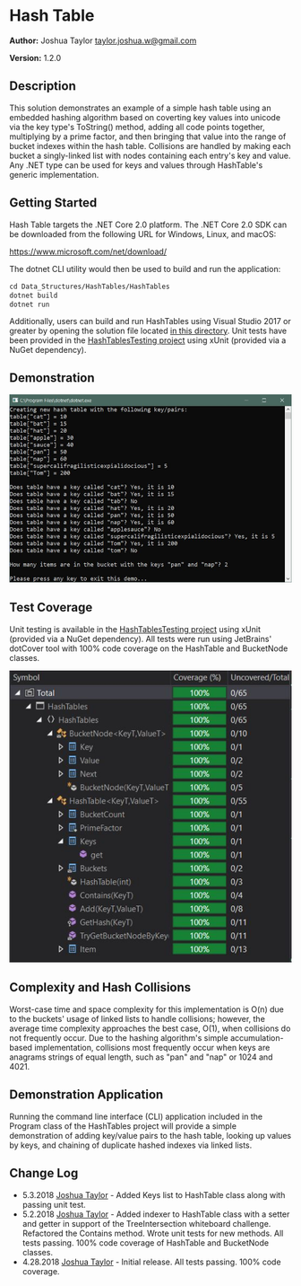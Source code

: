 # Hash Table

**Author:** Joshua Taylor <taylor.joshua.w@gmail.com>

**Version:** 1.2.0

## Description

This solution demonstrates an example of a simple hash table using an
embedded hashing algorithm based on coverting key values into unicode
via the key type's ToString() method, adding all code points together,
multiplying by a prime factor, and then bringing that value into the
range of bucket indexes within the hash table. Collisions are handled
by making each bucket a singly-linked list with nodes containing each
entry's key and value. Any .NET type can be used for keys and values
through HashTable's generic implementation.

## Getting Started

Hash Table targets the .NET Core 2.0 platform. The .NET Core 2.0 SDK can be
downloaded from the following URL for Windows, Linux, and macOS:

https://www.microsoft.com/net/download/

The dotnet CLI utility would then be used to build and run the application:

    cd Data_Structures/HashTables/HashTables
    dotnet build
    dotnet run

Additionally, users can build and run HashTables using Visual Studio 2017 or
greater by opening the solution file located
[in this directory](/Data_Structures/HashTables). Unit tests have been
provided in the
[HashTablesTesting project](/Data_Structures/KAryTree/HashTablesTesting) using xUnit
(provided via a NuGet dependency).


## Demonstration

![Hash Table Demo](/Data_Structures/HashTables/assets/demo.JPG)

## Test Coverage

Unit testing is available in the
[HashTablesTesting project](/Data_Structures/KAryTree/HashTablesTesting)
using xUnit (provided via a NuGet dependency). All tests were run using
JetBrains' dotCover tool with 100% code coverage on the HashTable and
BucketNode classes.

![dotCover Screenshot](/Data_Structures/HashTables/assets/coverage.JPG)

## Complexity and Hash Collisions

Worst-case time and space complexity for this implementation is O(n)
due to the buckets' usage of linked lists to handle collisions; however,
the average time complexity approaches the best case, O(1), when collisions
do not frequently occur. Due to the hashing algorithm's simple
accumulation-based implementation, collisions most frequently occur when
keys are anagrams strings of equal length, such as "pan" and "nap" or 1024 and 4021.

## Demonstration Application

Running the command line interface (CLI) application included in the Program
class of the HashTables project will provide a simple demonstration of
adding key/value pairs to the hash table, looking up values by keys, and
chaining of duplicate hashed indexes via linked lists.

## Change Log
- 5.3.2018 [Joshua Taylor](mailto:taylor.joshua.w@gmail.com) - Added Keys list to
HashTable class along with passing unit test.
- 5.2.2018 [Joshua Taylor](mailto:taylor.joshua.w@gmail.com) - Added indexer to
HashTable class with a setter and getter in support of the TreeIntersection
whiteboard challenge. Refactored the Contains method. Wrote unit tests for new
methods. All tests passing. 100% code coverage of HashTable and BucketNode classes.
- 4.28.2018 [Joshua Taylor](mailto:taylor.joshua.w@gmail.com) - Initial release.
All tests passing. 100% code coverage.
